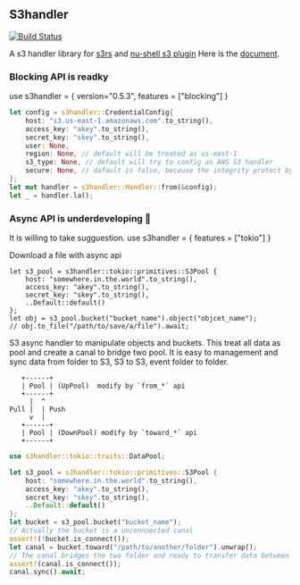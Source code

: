 S3handler
---
[![Build Status](https://travis-ci.com/yanganto/s3handler.svg?branch=master)](https://travis-ci.com/yanganto/s3handler)


A s3 handler library for [s3rs](https://github.com/yanganto/s3rs) and [nu-shell s3 plugin](https://github.com/nushell/nushell/tree/main/crates/nu_plugin_s3)
Here is the [document](https://docs.rs/s3handler/).


### Blocking API is readky
use s3handler = { version="0.5.3", features = ["blocking"] }

```rust
let config = s3handler::CredentialConfig{
    host: "s3.us-east-1.amazonaws.com".to_string(),
    access_key: "akey".to_string(),
    secret_key: "skey".to_string(),
    user: None,
    region: None, // default will be treated as us-east-1
    s3_type: None, // default will try to config as AWS S3 handler
    secure: None, // dafault is false, because the integrity protect by HMAC
};
let mut handler = s3handler::Handler::from(&config);
let _ = handler.la();
```

### Async API is underdeveloping :wrench:
It is willing to take sugguestion.
use s3handler = { features = ["tokio"] }

Download a file with async api
```
let s3_pool = s3handler::tokio::primitives::S3Pool {
    host: "somewhere.in.the.world".to_string(),
    access_key: "akey".to_string(),
    secret_key: "skey".to_string(),
    ..Default::default()
};
let obj = s3_pool.bucket("bucket_name").object("objcet_name");
// obj.to_file("/path/to/save/a/file").await;
```

S3 async handler to manipulate objects and buckets.
This treat all data as pool and create a canal to bridge two pool.
It is easy to management and sync data from folder to S3, S3 to S3, event folder to folder.

>>>
       +------+
       | Pool | (UpPool)  modify by `from_*` api
       +------+
         |  ^
    Pull |  | Push
         v  |
       +------+
       | Pool | (DownPool) modify by `toward_*` api
       +------+
>>>

```rust
use s3handler::tokio::traits::DataPool;

let s3_pool = s3handler::tokio::primitives::S3Pool {
    host: "somewhere.in.the.world".to_string(),
    access_key: "akey".to_string(),
    secret_key: "skey".to_string(),
    ..Default::default()
};
let bucket = s3_pool.bucket("bucket_name");
// Actually the bucket is a unconnnected canal
assert!(!bucket.is_connect());
let canal = bucket.toward("/path/to/another/folder").unwrap();
// The canal bridges the two folder and ready to transfer data between bucket and folder
assert!(canal.is_connect());
canal.sync().await;
```
